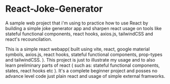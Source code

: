 # React-Joke-Generator

A sample web project that i'm using to practice how to use React by building a simple joke generator app
and sharpen react usage on tools like stateful functional components, react hooks, axios.js, tailwindCSS and react's recouncilation.

This is a simple react webapp( built using vite, react, google material symbols, axios.js, react hooks, stateful functional components,
prop-types and tailwindCSS. ). This project is just to illustrate my usage and to also learn preliminary parts of react
( such as: stateful functional components, states, react hooks etc ). It's a complete beginner project and posses no advance level code just
plain react and usage of simple external framworks.